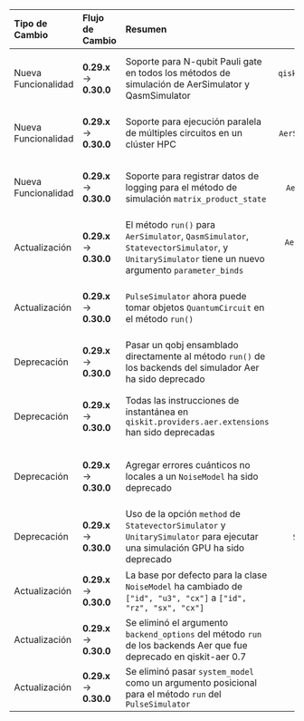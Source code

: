| Tipo de Cambio | Flujo de Cambio | Resumen | Artefactos afectados | Código Pre-Migración | Código Post-Migración | Dificultad | Impacto SE/QSE | Referencias |
| :------------- | :-------------- | :------ | :------------------: | :------------------- | :-------------------- | :--------: | :------------: | :---------- |
| Nueva Funcionalidad | **0.29.x** → **0.30.0** | Soporte para N-qubit Pauli gate en todos los métodos de simulación de AerSimulator y QasmSimulator | `qiskit.circuit.library.generalized_gates.PauliGate`, `AerSimulator`, `QasmSimulator` | | | **Nula** _(nueva funcionalidad)_ | **QSE** _(amplía las capacidades de simulación)_ | [Release Notes](https://docs.quantum.ibm.com/api/qiskit/release-notes/0.30.0) |
| Nueva Funcionalidad | **0.29.x** → **0.30.0** | Soporte para ejecución paralela de múltiples circuitos en un clúster HPC | `AerSimulator`, `QasmSimulator`, `concurrent.futures`, `Dask` | | `backend = AerSimulator(max_job_size=1, executor=custom_executor); job = backend.run(circuits)` | **Alta** _(requiere configuración de clúster HPC)_ | **SE** _(mejora la eficiencia de la simulación)_ | [Release Notes](https://docs.quantum.ibm.com/api/qiskit/release-notes/0.30.0) |
| Nueva Funcionalidad | **0.29.x** → **0.30.0** | Soporte para registrar datos de logging para el método de simulación `matrix_product_state` | `AerSimulator`, `QasmSimulator`, `matrix_product_state` | | | **Nula** _(nueva funcionalidad)_ | **SE** _(mejora la trazabilidad de la simulación)_ | [Release Notes](https://docs.quantum.ibm.com/api/qiskit/release-notes/0.30.0) |
| Actualización | **0.29.x** → **0.30.0** | El método `run()` para `AerSimulator`, `QasmSimulator`, `StatevectorSimulator`, y `UnitarySimulator` tiene un nuevo argumento `parameter_binds` | `AerSimulator`, `QasmSimulator`, `StatevectorSimulator`, `UnitarySimulator`, `run()` | | `backend.run(circuit, shots=shots, parameter_binds=parameter_binds).result()` | **Baja** _(requiere agregar un nuevo argumento al método)_ | **SE** _(mejora la flexibilidad de la simulación)_ | [Release Notes](https://docs.quantum.ibm.com/api/qiskit/release-notes/0.30.0) |
| Actualización | **0.29.x** → **0.30.0** | `PulseSimulator` ahora puede tomar objetos `QuantumCircuit` en el método `run()` | `PulseSimulator`, `QuantumCircuit`, `run()` | | `backend.run(circuit)` | **Baja** _(requiere cambiar el tipo de objeto pasado al método)_ | **SE** _(mejora la flexibilidad de la simulación)_ | [Release Notes](https://docs.quantum.ibm.com/api/qiskit/release-notes/0.30.0) |
| Deprecación | **0.29.x** → **0.30.0** | Pasar un qobj ensamblado directamente al método `run()` de los backends del simulador Aer ha sido deprecado | `AerSimulator`, `QasmSimulator`, `run()` | `backend.run(qobj)` | `backend.run(circuits, **run_options)` | **Moderada** _(requiere refactorizar el código para pasar circuitos en lugar de qobj)_ | **SE** _(requiere refactorizar el código)_ | [Release Notes](https://docs.quantum.ibm.com/api/qiskit/release-notes/0.30.0) |
| Deprecación | **0.29.x** → **0.30.0** | Todas las instrucciones de instantánea en `qiskit.providers.aer.extensions` han sido deprecadas | `qiskit.providers.aer.extensions`, `qiskit.providers.aer.library` | | | **Moderada** _(requiere refactorizar el código para usar las instrucciones de guardado del módulo `qiskit.providers.aer.library`)_ | **SE** _(requiere refactorizar el código)_ | [Release Notes](https://docs.quantum.ibm.com/api/qiskit/release-notes/0.30.0) |
| Deprecación | **0.29.x** → **0.30.0** | Agregar errores cuánticos no locales a un `NoiseModel` ha sido deprecado | `NoiseModel` | | | **Moderada** _(requiere refactorizar el código para agregar ruido no local a un circuito programado manualmente)_ | **QSE** _(afecta la simulación de ruido)_ | [Release Notes](https://docs.quantum.ibm.com/api/qiskit/release-notes/0.30.0) |
| Deprecación | **0.29.x** → **0.30.0** | Uso de la opción `method` de `StatevectorSimulator` y `UnitarySimulator` para ejecutar una simulación GPU ha sido deprecado | `StatevectorSimulator`, `UnitarySimulator`, `method` | | `StatevectorSimulator(device='GPU')` | **Baja** _(requiere cambiar la opción para ejecutar una simulación GPU)_ | **SE** _(mejora la eficiencia de la simulación)_ | [Release Notes](https://docs.quantum.ibm.com/api/qiskit/release-notes/0.30.0) |
| Actualización | **0.29.x** → **0.30.0** | La base por defecto para la clase `NoiseModel` ha cambiado de `["id", "u3", "cx"]` a `["id", "rz", "sx", "cx"]` | `NoiseModel` | `NoiseModel(basis_gates=["id", "u3", "cx"])` | `NoiseModel(basis_gates=["id", "rz", "sx", "cx"])` | **Baja** _(requiere cambiar los gates base al inicializar un `NoiseModel`)_ | **QSE** _(afecta la simulación de ruido)_ | [Release Notes](https://docs.quantum.ibm.com/api/qiskit/release-notes/0.30.0) |
| Actualización | **0.29.x** → **0.30.0** | Se eliminó el argumento `backend_options` del método `run` de los backends Aer que fue deprecado en qiskit-aer 0.7 | `AerSimulator`, `QasmSimulator`, `run()` | `backend.run(qobj, backend_options=options)` | `backend.run(qobj, **options)` | **Baja** _(requiere cambiar la forma en que se pasan las opciones al método)_ | **SE** _(requiere refactorizar el código)_ | [Release Notes](https://docs.quantum.ibm.com/api/qiskit/release-notes/0.30.0) |
| Actualización | **0.29.x** → **0.30.0** | Se eliminó pasar `system_model` como un argumento posicional para el método `run` del `PulseSimulator` | `PulseSimulator`, `run()` | `backend.run(qobj, system_model)` | `backend.run(qobj, system_model=system_model)` | **Baja** _(requiere cambiar la forma en que se pasa el `system_model` al método)_ | **SE** _(requiere refactorizar el código)_ | [Release Notes](https://docs.quantum.ibm.com/api/qiskit/release-notes/0.30.0) |